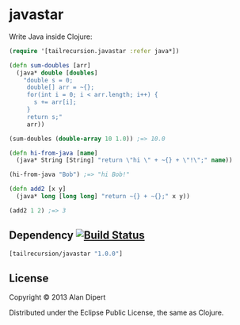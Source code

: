 # javastar

Write Java inside Clojure:

```clojure
(require '[tailrecursion.javastar :refer java*])

(defn sum-doubles [arr]
  (java* double [doubles]
    "double s = 0;
     double[] arr = ~{};
     for(int i = 0; i < arr.length; i++) {
       s += arr[i];
     }
     return s;"
     arr))

(sum-doubles (double-array 10 1.0)) ;=> 10.0

(defn hi-from-java [name]
  (java* String [String] "return \"hi \" + ~{} + \"!\";" name))

(hi-from-java "Bob") ;=> "hi Bob!"

(defn add2 [x y]
  (java* long [long long] "return ~{} + ~{};" x y))

(add2 1 2) ;=> 3

```

## Dependency [![Build Status](https://travis-ci.org/tailrecursion/javastar.png?branch=master)](https://travis-ci.org/tailrecursion/javastar)

```clojure
[tailrecursion/javastar "1.0.0"]
```

## License

Copyright © 2013 Alan Dipert

Distributed under the Eclipse Public License, the same as Clojure.
